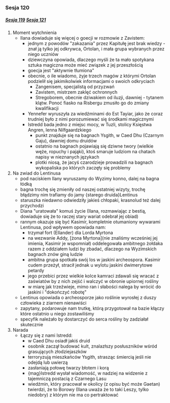 ### Sesja 120
##### [Sesja 119](#sesja-119) [Sesja 121](#sesja-121)
1. Moment wytchnienia
    - Ilana dowiaduje się więcej o goecji w rozmowie z Zavistem:
        - jednym z powodów "zakazania" przez Kapitułę jest brak wiedzy - znał ją tylko jej odkrywca, Ortolan, i mała grupa wybranych przez niego uczniów
        - dziewczyna opowiada, dlaczego myśli że ta mało spotykana sztuka magiczna może mieć związek z jej przeszłością
        - goecja jest "aktywnie tłumiona"
        - obecnie, o ile wiadomo, żyje trzech magów z którymi Ortolan podzielił się jakimikolwiek informacjami o swoich odkryciach
            - Zangenisem, specjalistą od przyzwań
            - Zavistem, mistrzem zaklęć ochronnych
            - Stregoborem, obecnie dziwakiem od iluzji, dawniej - tytanem klątw. Ponoć fiasko na Risbergu zmusiło go do zmiany kwalifikacji
        - Yennefer wyruszyła za wiedźminami do Est Tayiar, jako że coraz trudniej było z nimi porozumiewać się środkami magicznymi
        - Istredd bada jedno z miejsc mocy, w Tuzli, stolicy Księstwa Angren, lenna Nilfgaardzkiego
            - punkt znajduje się na bagnach Ysgith, w Caed Dhu (Czarnym Gaju), dawniej domu druidów
            - ostatnio na bagnach pojawiają się dziwne twory (wielkie węże, ropuchy i pająki), ktoś smaruje ludziom na chatach napisy w nieznanych językach
            - plotki niosą, że jacyś czarodzieje prowadzili na bagnach wykopaliska po których zaczęły się problemy
2. Na zwiad do Lentinusa
    - pod naciskiem Ilany wyruszamy do Wyzimy konno, dalej na bagna łódką
    - bagna trochę się zmieniły od naszej ostatniej wizyty, trochę błądzimy nim trafiamy do jamy {starego druida}Lentinus
    - staruszka niedawno odwiedziły jakieś chłopaki, krasnolud też dalej przychodzi
    - Diana "uratowała" komuś życie (Ilana, rozmawiając z bestią, dowiaduje się że to raczej stary wariat odebrał jej obiad)
    - rannym okazuje się być Kasimir, kompletnie otumaniony wywarami Lentinusa, pod wpływem opowiada nam:
        - trzymał fort (Ellander) dla Lorda Myrtona
        - na wezwanie Addy, [żona Myrtona](nie znaliśmy wcześniej jej imienia, Kasimir je wspomniał) oddelegowała ambitnego żołdaka razem z oddziałem ludzi by zbadać, dlaczego na Wyzimskich bagnach znów giną ludzie
        - ambitna grupa spotkała swój los w jaskini archeospora. Kasimir cudem przeżył, stracił jednak u wylotu jaskini dwimerytowe petardy
        - jego przebici przez wielkie kolce kamraci zdawali się wracać z zaświatów by z nich zejść i walczyć w obronie upiornej rośliny
        - w miarę jak trzeźwieje, mimo ran i słabości nalega by wrócić do jaskini i "dokończyć robotę"
    - Lentinus opowiada o archeosporze jako roślinie wyrosłej z duszy człowieka z ziarnem nienawiści
    - zapytany, podarowuje nam trutkę, którą przygotował na bazie kłączy które ostatnio u niego zostawiliśmy
    - specyfik należało by dostarczyć do serca rośliny by zadziałał skutecznie
3. Narada
    - Łączy się z nami Istredd:
        - w Caed Dhu osiadł jakiś druid
        - osobnik zaczął budować kult, znalazłszy posłuszników wśród grasujących złodziejaszków
        - terroryzują mieszkańców Ysgith, strasząc śmiercią jeśli nie odejdą lub uwierzą
        - zasłaniają połowę twarzy błotem i korą
        - {mag}Istredd wysłał wiadomość, w nadziej na widzenie z tajemniczą postacią z Czarnego Lasu
        - wiedźmin, który pracował w okolicy (z opisu być może Gaetan) twierdzi, że to Borowy (Ilana uważa że to taki Leszy, tylko niedobry) z którym nie ma co pertraktować